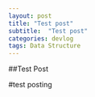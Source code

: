 ```yaml
---
layout: post
title: "Test post"
subtitle:  "Test post"
categories: devlog
tags: Data Structure
---
```


##Test Post

#test posting
